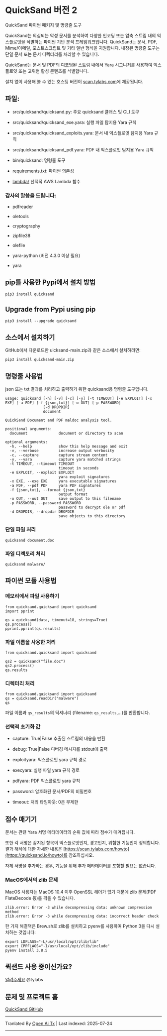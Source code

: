 # QuickSand 버전 2

QuickSand 파이썬 패키지 및 명령줄 도구

QuickSand는 의심되는 악성 문서를 분석하여 다양한 인코딩 또는 압축 스트림 내의 익스플로잇을 식별하는 파이썬 기반 분석 프레임워크입니다. QuickSand는 문서, PDF, Mime/이메일, 포스트스크립트 및 기타 일반 형식을 지원합니다. 내장된 명령줄 도구는 단일 문서 또는 문서 디렉터리를 처리할 수 있습니다.

QuickSand는 문서 및 PDF의 디코딩된 스트림 내에서 Yara 시그니처를 사용하여 익스플로잇 또는 고위험 활성 콘텐츠를 식별합니다.

설치 없이 사용해 볼 수 있는 호스팅 버전이 [scan.tylabs.com](https://scan.tylabs.com/)에 제공됩니다.


## 파일:

- src/quicksand/quicksand.py: 주요 quicksand 클래스 및 CLI 도구

- src/quicksand/quicksand_exe.yara: 실행 파일 탐지용 Yara 규칙

- src/quicksand/quicksand_exploits.yara: 문서 내 익스플로잇 탐지용 Yara 규칙

- src/quicksand/quicksand_pdf.yara: PDF 내 익스플로잇 탐지용 Yara 규칙

- bin/quicksand: 명령줄 도구

- requirements.txt: 파이썬 의존성

- [lambda/](https://raw.githubusercontent.com/tylabs/quicksand/main/lambda/README.md) 선택적 AWS Lambda 함수


### 감사의 말씀을 드립니다:

- pdfreader

- oletools

- cryptography

- zipfile38

- olefile

- yara-python (버전 4.3.0 이상 필요)

- yara


## pip를 사용한 Pypi에서 설치 방법

```
pip3 install quicksand
```


## Upgrade from Pypi using pip

```
pip3 install --upgrade quicksand
```

## 소스에서 설치하기

GitHub에서 다운로드한 uicksand-main.zip과 같은 소스에서 설치하려면:

```
pip3 install quicksand-main.zip
```

## 명령줄 사용법

json 또는 txt 결과를 처리하고 출력하기 위한 quicksand용 명령줄 도구입니다.


```
usage: quicksand [-h] [-v] [-c] [-y] [-t TIMEOUT] [-e EXPLOIT] [-x EXE] [-a PDF] [-f {json,txt}] [-o OUT] [-p PASSWORD]
                 [-d DROPDIR]
                 document

QuickSand Document and PDF maldoc analysis tool.

positional arguments:
  document              document or directory to scan

optional arguments:
  -h, --help            show this help message and exit
  -v, --verbose         increase output verbosity
  -c, --capture         capture stream content
  -y, --yara            capture yara matched strings
  -t TIMEOUT, --timeout TIMEOUT
                        timeout in seconds
  -e EXPLOIT, --exploit EXPLOIT
                        yara exploit signatures
  -x EXE, --exe EXE     yara executable signatures
  -a PDF, --pdf PDF     yara PDF signatures
  -f {json,txt}, --format {json,txt}
                        output format
  -o OUT, --out OUT     save output to this filename
  -p PASSWORD, --password PASSWORD
                        password to decrypt ole or pdf
  -d DROPDIR, --dropdir DROPDIR
                        save objects to this directory

```

### 단일 파일 처리

```
quicksand document.doc
```

### 파일 디렉토리 처리

```
quicksand malware/
```

## 파이썬 모듈 사용법


### 메모리에서 파일 사용하기

```
from quicksand.quicksand import quicksand
import pprint

qs = quicksand(data, timeout=18, strings=True)
qs.process()
pprint.pprint(qs.results)
```

### 파일 이름을 사용한 처리

```
from quicksand.quicksand import quicksand

qs2 = quicksand("file.doc")
qs2.process()
qs.results
```

### 디렉터리 처리

```
from quicksand.quicksand import quicksand
qs = quicksand.readDir("malware")
qs
```
파일 이름과 `qs_results`의 딕셔너리 {filename: `qs_results`,...}를 반환합니다.


### 선택적 초기화 값

- capture: True|False 추출된 스트림의 내용을 반환

- debug: True|False 디버깅 메시지를 stdout에 출력

- exploityara: 익스플로잇 yara 규칙 경로

- execyara: 실행 파일 yara 규칙 경로

- pdfyara: PDF 익스플로잇 yara 규칙

- password: 암호화된 문서/PDF의 비밀번호

- timeout: 처리 타임아웃: 0은 무제한


## 점수 매기기

문서는 관련 Yara 서명 메타데이터의 순위 값에 따라 점수가 매겨집니다.

또한 각 서명은 감지된 항목이 익스플로잇인지, 경고인지, 위험한 기능인지 정의합니다. 결과 해석에 대한 자세한 내용은 [https://scan.tylabs.com/howto](https://quicksand.io/howto)를 참조하십시오.

자체 서명을 추가하는 경우, 기능을 위해 추가 메타데이터를 포함할 필요는 없습니다.

### MacOS에서의 zlib 문제

MacOS 사용자는 MacOS 10.4 이후 OpenSSL 헤더가 없기 때문에 zlib 문제(PDF FlateDecode 등)를 겪을 수 있습니다.


```
zlib.error: Error -3 while decompressing data: unknown compression method
zlib.error: Error -3 while decompressing data: incorrect header check
```

한 가지 해결책은 Brew.sh로 zlib를 설치하고 pyenv를 사용하여 Python 3을 다시 설치하는 것입니다:

```
export LDFLAGS="-L/usr/local/opt/zlib/lib"
export CPPFLAGS="-I/usr/local/opt/zlib/include"
pyenv install 3.8.5
```

## 퀵샌드 사용 중이신가요?

[알려주세요](https://tylabs.com) @tylabs


## 문제 및 프로젝트 홈

[QuickSand GitHub](https://github.com/tylabs/quicksand/)


---

Tranlated By [Open Ai Tx](https://github.com/OpenAiTx/OpenAiTx) | Last indexed: 2025-07-24

---
